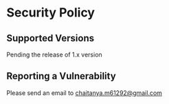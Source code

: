 # Security Policy

## Supported Versions

Pending the release of 1.x version

## Reporting a Vulnerability

Please send an email to [chaitanya.m61292@gmail.com](mailto:chaitanya.m61292@gmail.com)
